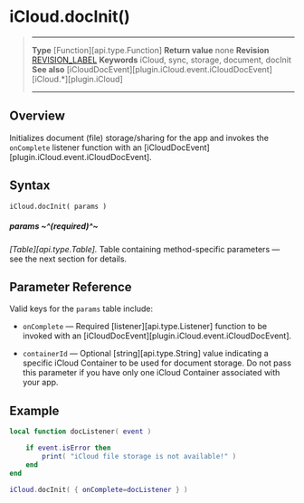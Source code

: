 # iCloud.docInit()

> --------------------- ------------------------------------------------------------------------------------------
> __Type__              [Function][api.type.Function]
> __Return value__      none
> __Revision__          [REVISION_LABEL](REVISION_URL)
> __Keywords__          iCloud, sync, storage, document, docInit
> __See also__          [iCloudDocEvent][plugin.iCloud.event.iCloudDocEvent]
>						[iCloud.*][plugin.iCloud]
> --------------------- ------------------------------------------------------------------------------------------


## Overview

Initializes document (file) storage/sharing for the app and invokes the `onComplete` listener function with an [iCloudDocEvent][plugin.iCloud.event.iCloudDocEvent].


<!---

## Gotchas

This method can take some time when called the first time and usually it's not necessary to even call it. Generally, use this method to determine if document storage is available.

-->


## Syntax

	iCloud.docInit( params )

##### params ~^(required)^~
_[Table][api.type.Table]._ Table containing <nobr>method-specific</nobr> parameters &mdash; see the next section for details.


## Parameter Reference

Valid keys for the `params` table include:

* `onComplete` &mdash; Required [listener][api.type.Listener] function to be invoked with an [iCloudDocEvent][plugin.iCloud.event.iCloudDocEvent].

* `containerId` &mdash; Optional [string][api.type.String] value indicating a specific iCloud Container to be used for document storage. Do not pass this parameter if you have only one iCloud Container associated with your app.


## Example

``````lua
local function docListener( event )

	if event.isError then
		print( "iCloud file storage is not available!" )
	end
end

iCloud.docInit( { onComplete=docListener } )
``````
